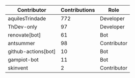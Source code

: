 | Contributor | Contributions | Role |
| ------------ | -------------- | ---- |
| aquilesTrindade | 772 | Developer |
| ThDev-only | 97 | Developer |
| renovate[bot] | 61 | Bot |
| antsummer | 98 | Contributor |
| github-actions[bot] | 10 | Bot |
| gampiot-bot | 11 | Bot |
| skinvent | 2 | Contributor |

